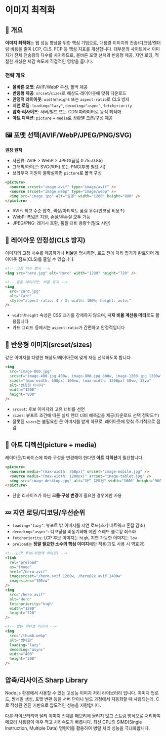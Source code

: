 # 이미지 최적화

## 📖 개요

**이미지 최적화**는 웹 성능 향상을 위한 핵심 기법으로, 대용량 이미지의 전송/디코딩/렌더링 비용을 줄여 LCP, CLS, FCP 등 핵심 지표를 개선합니다. 대부분의 사이트에서 이미지가 전체 전송량의 다수를 차지하므로, 올바른 포맷 선택과 반응형 제공, 지연 로딩, 적절한 캐싱은 체감 속도에 직접적인 영향을 줍니다.

### 전략 개요

- **올바른 포맷**: AVIF/WebP 우선, 폴백 제공
- **반응형 제공**: `srcset`/`sizes`로 해상도·레이아웃에 맞춰 다운로드
- **안정적 레이아웃**: `width`/`height` 또는 `aspect-ratio`로 CLS 방지
- **지연 로딩**: `loading="lazy"`, `decoding="async"`, `fetchpriority`
- **압축·리사이즈**: 서버/빌드 또는 CDN 파라미터로 동적 최적화
- **아트 디렉션**: `picture` + `media`로 상황별 크롭/구성 제공

## 🖼️ 포맷 선택(AVIF/WebP/JPEG/PNG/SVG)

**권장 원칙**

- 사진류: AVIF > WebP > JPEG(품질 0.75~0.85)
- 그래픽/아이콘: SVG(벡터) 또는 PNG(투명 필요 시)
- 브라우저 지원이 불확실하면 `picture`로 폴백 구성

```html
<picture>
  <source srcset="image.avif" type="image/avif" />
  <source srcset="image.webp" type="image/webp" />
  <img src="image.jpg" alt="설명" width="1200" height="800" />
</picture>
```

- AVIF: 최고 수준 압축, 색상/아티팩트 품질 우수(인코딩 비용↑)
- WebP: 폭넓은 지원, 손실/무손실 모두 가능
- JPEG/PNG: 레거시 호환, 품질 대비 용량↑(필요 시만)

## 📐 레이아웃 안정성(CLS 방지)

이미지의 고정 치수를 제공하거나 **비율**을 명시하면, 로드 전에 자리 잡기가 완료되어 레이아웃 점프(CLS)를 줄일 수 있습니다.

```html
<!-- 고정 치수 명시 -->
<img src="hero.jpg" alt="Hero" width="1280" height="720" />

<!-- 유동 레이아웃: 비율 유지 -->
<img
  src="card.jpg"
  alt="Card"
  style="aspect-ratio: 4 / 3; width: 100%; height: auto;"
/>
```

- `width`/`height` 속성은 CSS 크기를 강제하지 않으며, **내재 비율 계산용 메타**로도 활용됩니다
- 카드·그리드 등에서는 `aspect-ratio`가 간편하고 안정적입니다

## 📱 반응형 이미지(srcset/sizes)

같은 이미지를 다양한 해상도/레이아웃에 맞게 자동 선택하도록 합니다.

```html
<img
  src="image-800.jpg"
  srcset="image-400.jpg 400w, image-800.jpg 800w, image-1200.jpg 1200w"
  sizes="(max-width: 600px) 100vw, (max-width: 1200px) 50vw, 33vw"
  alt="반응형 이미지"
  width="1200"
  height="800"
/>
```

- `srcset`: 후보 이미지와 고유 너비를 선언
- `sizes`: 뷰포트 조건에 따른 실제 렌더 너비 예측값을 제공(다운로드 선택 정확도↑)
- 잘못된 `sizes`는 불필요한 큰 이미지를 받게 하므로, 레이아웃에 맞춰 주기적으로 점검

## 🎨 아트 디렉션(picture + media)

레이아웃/디바이스에 따라 구성을 변경해야 한다면 **아트 디렉션**이 필요합니다.

```html
<picture>
  <source media="(max-width: 768px)" srcset="image-mobile.jpg" />
  <source media="(max-width: 1200px)" srcset="image-tablet.jpg" />
  <img src="image-desktop.jpg" alt="아트 디렉션" width="1600" height="900" />
</picture>
```

- 단순 리사이즈가 아닌 **크롭·구성 변경**이 필요한 경우에만 사용

## 💤 지연 로딩/디코딩/우선순위

- `loading="lazy"`: 뷰포트 밖 이미지를 지연 로드(초기 네트워크 혼잡 감소)
- `decoding="async"`: 디코딩을 비동기화해 메인 스레드 블로킹 최소화
- `fetchpriority`: LCP 후보 이미지는 `high`, 지연 가능한 이미지는 `low`
- `preload`는 **정말 필요한 소수의 핵심 이미지**에만 적용(과도 사용 시 역효과)

```html
<!-- LCP 후보(위영역 히어로) -->
<link
  rel="preload"
  as="image"
  href="/hero.avif"
  imagesrcset="/hero.avif 1200w, /hero@2x.avif 2400w"
  imagesizes="100vw"
/>
<img
  src="/hero.avif"
  alt="Hero"
  fetchpriority="high"
  width="1280"
  height="720"
/>

<!-- 일반 콘텐츠 이미지 -->
<img
  src="/thumb.webp"
  alt="썸네일"
  loading="lazy"
  decoding="async"
  width="400"
  height="300"
/>
```

## 압축/리사이즈 Sharp Library

Node.js 환경에서 사용할 수 있는 고성능 이미지 처리 라이브러리 입니다. 이미지 업로드, 썸네일 생성, 포맷 변환 등을 서버 단이나 빌드 과정에서 자동화할 때 사용되는데, C로 작성된 엔진 기반으로 압도적인 성능을 자랑합니다.

다른 라이브러리와 달리 이미지 전체를 메모리에 올리지 않고 스트림 방식으로 처리하여 메모리 사용량이 매우 적고 처리속도가 빠릅니다. 최신 CPU의 SIMD(Single Instruction, Multiple Data) 명령어를 활용하여 병렬 처리 성능을 극대화합니다.
